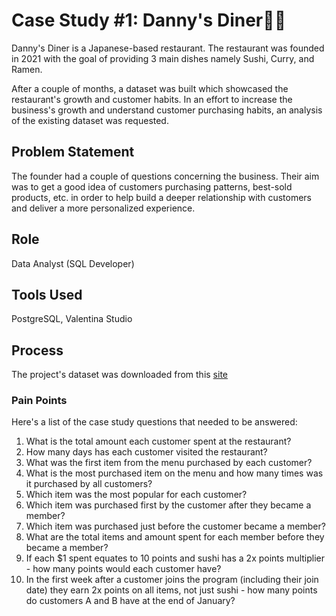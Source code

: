 # Case Study #1: Danny's Diner🍝🍜
Danny's Diner is a Japanese-based restaurant. The restaurant was founded in 2021 with the goal of providing 3 main dishes namely  Sushi, Curry, and Ramen.

After a couple of months, a dataset was built which showcased the restaurant's growth and customer habits. In an effort to increase the business's growth and understand customer purchasing habits, an analysis of the existing dataset was requested.

## Problem Statement
The founder had a couple of questions concerning the business. Their aim was to get a good idea of customers purchasing patterns, best-sold products, etc. in order to help build a deeper relationship with customers and deliver a more personalized experience.

## Role
Data Analyst (SQL Developer)

## Tools Used
PostgreSQL, Valentina Studio

## Process
The project's dataset was downloaded from this [site](https://www.db-fiddle.com/f/2rM8RAnq7h5LLDTzZiRWcd/138)

### Pain Points
Here's a list of the case study questions that needed to be answered:
1. What is the total amount each customer spent at the restaurant?
2. How many days has each customer visited the restaurant?
3. What was the first item from the menu purchased by each customer?
4. What is the most purchased item on the menu and how many times was it purchased by all customers?
5. Which item was the most popular for each customer?
6. Which item was purchased first by the customer after they became a member?
7. Which item was purchased just before the customer became a member?
8. What are the total items and amount spent for each member before they became a member?
9. If each $1 spent equates to 10 points and sushi has a 2x points multiplier - how many points would each customer have?
10. In the first week after a customer joins the program (including their join date) they earn 2x points on all items, not just sushi - how many points do customers A and B have at the end of January?

